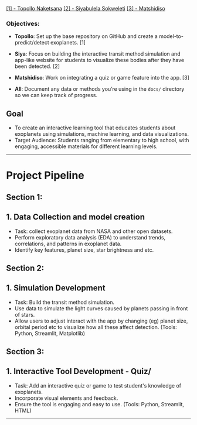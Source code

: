 [[1] - Topollo Naketsana](#section-1) 
[[2] - Siyabulela Sokweleti](#section-2) 
[[3] - Matshidiso](#section-3) 

### Objectives:
- **Topollo**: Set up the base repository on GitHub and create a model-to-predict/detect exoplanets. [1]
- **Siya**: Focus on building the interactive transit method simulation and app-like website for students to visualize these bodies after they have been detected. [2]
- **Matshidiso**: Work on integrating a quiz or game feature into the app. [3]

- **All**: Document any data or methods you’re using in the `docs/` directory so we can keep track of progress.

###
###

## Goal
* To create an interactive learning tool that educates students about exoplanets using simulations, machine learning, and data visualizations.
* Target Audience: Students ranging from elementary to high school, with engaging, accessible materials for different learning levels.
_________________________________________________________________________________________________________________________________________________________________
#  Project Pipeline


## Section 1:
## 1. Data Collection and model creation
* Task: collect exoplanet data from NASA and other open datasets.
* Perform exploratory data analysis (EDA) to understand trends, correlations, and patterns in exoplanet data.
* Identify key features, planet size, star brightness and etc.


###

## Section 2:
## 1. Simulation Development
* Task: Build the transit method simulation.
* Use data to simulate the light curves caused by planets passing in front of stars.
* Allow users to adjust interact with the app by changing (eg) planet size, orbital period etc to visualize how all these affect detection.
(Tools: Python, Streamlit, Matplotlib)


###
## Section 3:
## 1. Interactive Tool Development - Quiz/
* Task: Add an interactive quiz or game to test student's knowledge of exoplanets.
* Incorporate visual elements and feedback.
* Ensure the tool is engaging and easy to use.
(Tools: Python, Streamlit, HTML) 


________________________________________________________________________________________________________________________________________________________



















